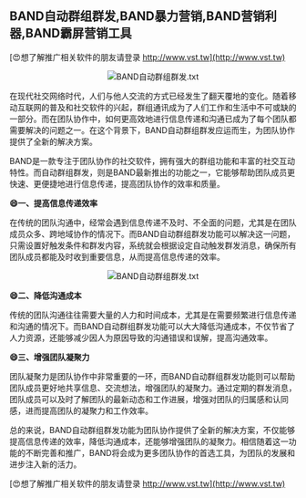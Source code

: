 ## **BAND自动群组群发,BAND暴力营销,BAND营销利器,BAND霸屏营销工具**

[😍想了解推广相关软件的朋友请登录 http://www.vst.tw](http://www.vst.tw)

 <center><img src="https://vst.tw/MP4/tuiguang/png/3.png" alt="BAND自动群组群发.txt"></center>

在现代社交网络时代，人们与他人交流的方式已经发生了翻天覆地的变化。随着移动互联网的普及和社交软件的兴起，群组通讯成为了人们工作和生活中不可或缺的一部分。而在团队协作中，如何更高效地进行信息传递和沟通已成为了每个团队都需要解决的问题之一。在这个背景下，BAND自动群组群发应运而生，为团队协作提供了全新的解决方案。

BAND是一款专注于团队协作的社交软件，拥有强大的群组功能和丰富的社交互动特性。而自动群组群发，则是BAND最新推出的功能之一，它能够帮助团队成员更快速、更便捷地进行信息传递，提高团队协作的效率和质量。

**😄一、提高信息传递效率**

在传统的团队沟通中，经常会遇到信息传递不及时、不全面的问题，尤其是在团队成员众多、跨地域协作的情况下。而BAND自动群组群发功能可以解决这一问题，只需设置好触发条件和群发内容，系统就会根据设定自动触发群发消息，确保所有团队成员都能及时收到重要信息，从而提高信息传递的效率。

 <center><img src="https://vst.tw/MP4/tuiguang/png/6.png" alt="BAND自动群组群发.txt"></center>

**😄二、降低沟通成本**

传统的团队沟通往往需要大量的人力和时间成本，尤其是在需要频繁进行信息传递和沟通的情况下。而BAND自动群组群发功能可以大大降低沟通成本，不仅节省了人力资源，还能够减少因人为原因导致的沟通错误和误解，提高沟通效率。

**😄三、增强团队凝聚力**

团队凝聚力是团队协作中非常重要的一环，而BAND自动群组群发功能则可以帮助团队成员更好地共享信息、交流想法，增强团队的凝聚力。通过定期的群发消息，团队成员可以及时了解团队的最新动态和工作进展，增强对团队的归属感和认同感，进而提高团队的凝聚力和工作效率。

总的来说，BAND自动群组群发功能为团队协作提供了全新的解决方案，不仅能够提高信息传递的效率，降低沟通成本，还能够增强团队的凝聚力。相信随着这一功能的不断完善和推广，BAND将会成为更多团队协作的首选工具，为团队的发展和进步注入新的活力。

[😍想了解推广相关软件的朋友请登录 http://www.vst.tw](http://www.vst.tw)



